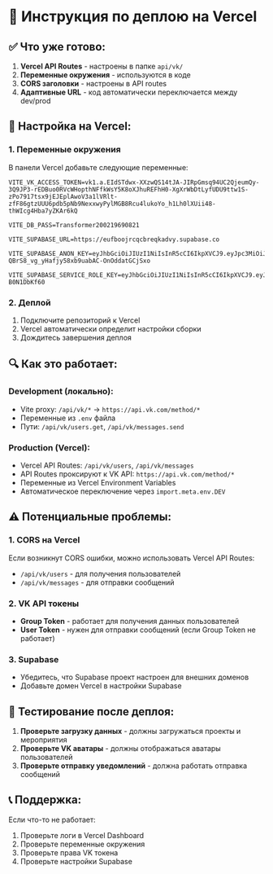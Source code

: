 # 🚀 Инструкция по деплою на Vercel

## ✅ **Что уже готово:**

1. **Vercel API Routes** - настроены в папке `api/vk/`
2. **Переменные окружения** - используются в коде
3. **CORS заголовки** - настроены в API routes
4. **Адаптивные URL** - код автоматически переключается между dev/prod

## 🔧 **Настройка на Vercel:**

### **1. Переменные окружения**
В панели Vercel добавьте следующие переменные:

```
VITE_VK_ACCESS_TOKEN=vk1.a.EIdSTdwx-XXzwQS14tJA-JIRpGmsq94UC2QjeumQy-3Q9JP3-rEDBuo0RVcWHopthNFfkWsY5K8oXJhuREFhH0-XgXrWbDtLyfUDU9ttw1S-zPo7917tsx9jEJEplAwoV3a1lVRlt-zfF86gtzUUU6pdb5pNb9NexxwyPylMGB8Rcu4lukoYo_h1Lh0lXUii48-thWIcg4Hba7yZKAr6kQ

VITE_DB_PASS=Transformer200219690821

VITE_SUPABASE_URL=https://eufboojrcqcbreqkadvy.supabase.co

VITE_SUPABASE_ANON_KEY=eyJhbGciOiJIUzI1NiIsInR5cCI6IkpXVCJ9.eyJpc3MiOiJzdXBhYmFzZSIsInJlZiI6ImV1ZmJvb2pyY3FjYnJlcWthZHZ5Iiwicm9sZSI6ImFub24iLCJpYXQiOjE3NTg3MzczNjcsImV4cCI6MjA3NDMxMzM2N30.gTQ-QBrS8_vg_yHafjy58xb9uabAC-OnOddatGCjSxo

VITE_SUPABASE_SERVICE_ROLE_KEY=eyJhbGciOiJIUzI1NiIsInR5cCI6IkpXVCJ9.eyJpc3MiOiJzdXBhYmFzZSIsInJlZiI6ImV1ZmJvb2pyY3FjYnJlcWthZHZ5Iiwicm9sZSI6InNlcnZpY2Vfcm9sZSIsImlhdCI6MTc1ODczNzM2NywiZXhwIjoyMDc0MzEzMzY3fQ.ybo184E9NZnHaBtlDOjtOCQ9yMDlhiKK-B0N1DbKf60
```

### **2. Деплой**
1. Подключите репозиторий к Vercel
2. Vercel автоматически определит настройки сборки
3. Дождитесь завершения деплоя

## 🔍 **Как это работает:**

### **Development (локально):**
- Vite proxy: `/api/vk/*` → `https://api.vk.com/method/*`
- Переменные из `.env` файла
- Пути: `/api/vk/users.get`, `/api/vk/messages.send`

### **Production (Vercel):**
- Vercel API Routes: `/api/vk/users`, `/api/vk/messages`
- API Routes проксируют к VK API: `https://api.vk.com/method/*`
- Переменные из Vercel Environment Variables
- Автоматическое переключение через `import.meta.env.DEV`

## ⚠️ **Потенциальные проблемы:**

### **1. CORS на Vercel**
Если возникнут CORS ошибки, можно использовать Vercel API Routes:
- `/api/vk/users` - для получения пользователей
- `/api/vk/messages` - для отправки сообщений

### **2. VK API токены**
- **Group Token** - работает для получения данных пользователей
- **User Token** - нужен для отправки сообщений (если Group Token не работает)

### **3. Supabase**
- Убедитесь, что Supabase проект настроен для внешних доменов
- Добавьте домен Vercel в настройки Supabase

## 🧪 **Тестирование после деплоя:**

1. **Проверьте загрузку данных** - должны загружаться проекты и мероприятия
2. **Проверьте VK аватары** - должны отображаться аватары пользователей
3. **Проверьте отправку уведомлений** - должна работать отправка сообщений

## 📞 **Поддержка:**

Если что-то не работает:
1. Проверьте логи в Vercel Dashboard
2. Проверьте переменные окружения
3. Проверьте права VK токена
4. Проверьте настройки Supabase

